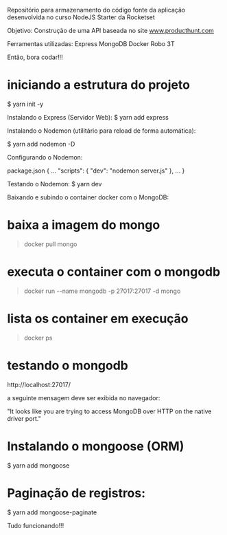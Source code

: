 Repositório para armazenamento do código fonte da aplicação desenvolvida no curso NodeJS Starter da Rocketset


Objetivo:
Construção de uma API baseada no site www.producthunt.com


Ferramentas utilizadas:
Express
MongoDB
Docker
Robo 3T

Então, bora codar!!!

# iniciando a estrutura do projeto
$ yarn init -y


Instalando o Express (Servidor Web):
$ yarn add express


Instalando o Nodemon (utilitário para reload de forma automática):

$ yarn add nodemon -D


Configurando o Nodemon:

package.json
{
  ...
  "scripts": {
    "dev": "nodemon server.js"
  },
  ...
}

Testando o Nodemon:
$ yarn dev



Baixando e subindo o container docker com o MongoDB:

# baixa a imagem do mongo
> docker pull mongo

# executa o container com o mongodb
> docker run --name mongodb -p 27017:27017 -d mongo

# lista os container em execução
> docker ps


# testando o mongodb
http://localhost:27017/

a seguinte mensagem deve ser exibida no navegador:

"It looks like you are trying to access MongoDB over HTTP on the native driver port."


# Instalando o mongoose (ORM)

$ yarn add mongoose


# Paginação de registros:
$ yarn add mongoose-paginate



Tudo funcionando!!!